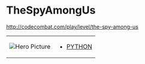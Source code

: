# TheSpyAmongUs 

http://codecombat.com/play/level/the-spy-among-us
<table>
<tr>
<td>

![Hero Picture](hero.png?raw=true "Hero Picture")

</td>
<td>
<ul>
<li>

[PYTHON](TheSpyAmongUs.py)

</li>
</td>
</tr>
<table>